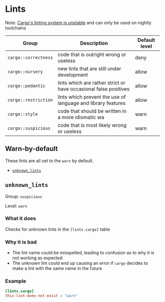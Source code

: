 # Lints

Note: [Cargo's linting system is unstable](unstable.md#lintscargo) and can only be used on nightly toolchains



| Group                | Description                                                      | Default level |
|----------------------|------------------------------------------------------------------|---------------|
| `cargo::correctness` | code that is outright wrong or useless                           | deny          |
| `cargo::nursery`     | new lints that are still under development                       | allow         |
| `cargo::pedantic`    | lints which are rather strict or have occasional false positives | allow         |
| `cargo::restriction` | lints which prevent the use of language and library features     | allow         |
| `cargo::style`       | code that should be written in a more idiomatic wa               | warn          |
| `cargo::suspicious`  | code that is most likely wrong or useless                        | warn          |


## Warn-by-default

These lints are all set to the `warn` by default.
- [`unknown_lints`](#unknown_lints)

## `unknown_lints`
Group: `suspicious`

Level: `warn`

### What it does
Checks for unknown lints in the `[lints.cargo]` table

### Why it is bad
- The lint name could be misspelled, leading to confusion as to why it is
  not working as expected
- The unknown lint could end up causing an error if `cargo` decides to make
  a lint with the same name in the future

### Example
```toml
[lints.cargo]
this-lint-does-not-exist = "warn"
```


